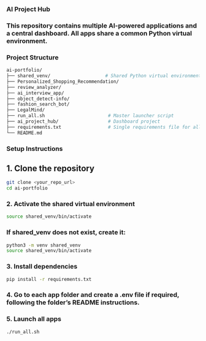 ### AI Project Hub

### This repository contains multiple AI-powered applications and a central dashboard. All apps share a common Python virtual environment.

### Project Structure
```bash
ai-portfolio/
├── shared_venv/                    # Shared Python virtual environment
├── Personalized_Shopping_Recommendation/
├── review_analyzer/
├── ai_interview_app/
├── object_detect-info/
├── fashion_search_bot/
├── LegalMind/
├── run_all.sh                       # Master launcher script
├── ai_project_hub/                  # Dashboard project
├── requirements.txt                 # Single requirements file for all apps
└── README.md
```

### Setup Instructions

## 1. Clone the repository
```bash
git clone <your_repo_url>
cd ai-portfolio
```
### 2. Activate the shared virtual environment
```bash
source shared_venv/bin/activate
```

### If shared_venv does not exist, create it:
```bash
python3 -m venv shared_venv
source shared_venv/bin/activate
```

### 3. Install dependencies
```bash
pip install -r requirements.txt
```

### 4. Go to each app folder and create a .env file if required, following the folder’s README instructions.

### 5. Launch all apps
```bash
./run_all.sh
```